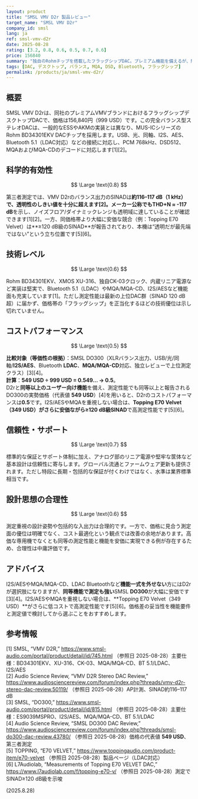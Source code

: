 ```yaml
---
layout: product
title: "SMSL VMV D2r 製品レビュー"
target_name: "SMSL VMV D2r"
company_id: smsl
lang: ja
ref: smsl-vmv-d2r
date: 2025-08-28
rating: [3.2, 0.8, 0.6, 0.5, 0.7, 0.6]
price: 156840
summary: "独自のRohmチップを搭載したフラッグシップDAC。プレミアム機能を備えるが、競合製品と比較すると測定性能に対して高価格"
tags: [DAC, デスクトップ, バランス, MQA, DSD, Bluetooth, フラッグシップ]
permalink: /products/ja/smsl-vmv-d2r/
---
```


## 概要

SMSL VMV D2rは、同社のプレミアムVMVブランドにおけるフラッグシップデスクトップDACで、価格は156,840円（999 USD）です。この完全バランス型ステレオDACは、一般的なESSやAKMの実装とは異なり、MUS-ICシリーズのRohm BD34301EKV DACチップを採用します。USB、光、同軸、I2S、AES、Bluetooth 5.1（LDAC対応）などの接続に対応し、PCM 768kHz、DSD512、MQAおよびMQA-CDのデコードに対応します[1][2]。

## 科学的有効性

$$ \Large \text{0.8} $$

第三者測定では、VMV D2rのバランス出力のSINADは**約116–117 dB（1 kHz）**で、透明性のしきい値を十分に超えます[2]。メーカー公称でも**THD+N ≈ -117 dB**を示し、ノイズフロア/ダイナミックレンジも透明域に達していることが確認できます[1][2]。一方、同価格帯より大幅に安価な競合（例：Topping E70 Velvet）は**≥120 dB級のSINAD**が報告されており、本機は“透明だが最先端ではない”という立ち位置です[5][6]。

## 技術レベル

$$ \Large \text{0.6} $$

Rohm BD34301EKV、XMOS XU-316、独自CK-03クロック、内蔵リニア電源など実装は堅実で、Bluetooth 5.1（LDAC）やMQA/MQA-CD、I2S/AESなど機能面も充実しています[1]。ただし測定性能は最新の上位DAC群（SINAD 120 dB超）に届かず、価格帯の「フラッグシップ」を正当化するほどの技術優位は示し切れていません。

## コストパフォーマンス

$$ \Large \text{0.5} $$

**比較対象（等価性の根拠）**：SMSL DO300（XLRバランス出力、USB/光/同軸/**I2S/AES**、Bluetooth **LDAC**、**MQA/MQA-CD**対応、独立レビューで上位測定クラス）[3][4]。  
**計算**：**549 USD ÷ 999 USD = 0.549… → 0.5**。  
D2rと**同等以上のユーザー向け機能**を備え、測定性能でも同等以上と報告されるDO300の実勢価格（代表値 **549 USD**）[4]を用いると、D2rのコストパフォーマンスは**0.5**です。I2S/AESやMQAを重視しない場合は、**Topping E70 Velvet（349 USD）**がさらに安価ながら**≥120 dB級SINAD**で高測定性能です[5][6]。

## 信頼性・サポート

$$ \Large \text{0.7} $$

標準的な保証とサポート体制に加え、アナログ部のリニア電源や堅牢な筐体など基本設計は信頼性に寄与します。グローバル流通とファームウェア更新も提供されます。ただし特段に長期・包括的な保証が付くわけではなく、水準は業界標準相当です。

## 設計思想の合理性

$$ \Large \text{0.6} $$

測定重視の設計姿勢や包括的な入出力は合理的です。一方で、価格に見合う測定面の優位は明確でなく、コスト最適化という観点では改善の余地があります。高価な専用機でなくとも同等の測定性能と機能を安価に実現できる例が存在するため、合理性は中庸評価です。

## アドバイス

I2S/AESやMQA/MQA-CD、LDAC Bluetoothなど**機能一式を外せない**方にはD2rが選択肢になりますが、**同等機能で測定も強い**SMSL **DO300**が大幅に安価です[3][4]。I2S/AESやMQAを重視しない場合は、**Topping E70 Velvet（349 USD）**がさらに低コストで高測定性能です[5][6]。価格差の妥当性を機能要件と測定値で検討してから選ぶことをおすすめします。

## 参考情報

[1] SMSL, “VMV D2R,” https://www.smsl-audio.com/portal/product/detail/id/745.html （参照日 2025-08-28）主要仕様：BD34301EKV、XU-316、CK-03、MQA/MQA-CD、BT 5.1/LDAC、I2S/AES  
[2] Audio Science Review, “VMV D2R Stereo DAC Review,” https://www.audiosciencereview.com/forum/index.php?threads/vmv-d2r-stereo-dac-review.50119/ （参照日 2025-08-28）AP計測、SINAD約116–117 dB  
[3] SMSL, “DO300,” https://www.smsl-audio.com/portal/product/detail/id/815.html （参照日 2025-08-28）主要仕様：ES9039MSPRO、I2S/AES、MQA/MQA-CD、BT 5.1/LDAC  
[4] Audio Science Review, “SMSL DO300 DAC Review,” https://www.audiosciencereview.com/forum/index.php?threads/smsl-do300-dac-review.43780/ （参照日 2025-08-28）価格の代表値 **549 USD**、第三者測定  
[5] TOPPING, “E70 VELVET,” https://www.toppingaudio.com/product-item/e70-velvet （参照日 2025-08-28）製品ページ（LDAC対応）  
[6] L7Audiolab, “Measurements of Topping E70 VELVET DAC,” https://www.l7audiolab.com/f/topping-e70-v/ （参照日 2025-08-28）測定でSINAD≥120 dB級を示唆

(2025.8.28)

